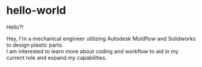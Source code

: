 # hello-world

Hello?!

Hey, I'm a mechanical engineer utilizing Autodesk Moldflow and Solidworks to design plastic parts.  
I am interested to learn more about coding and workflow to aid in my current role and expand my capabilities.
